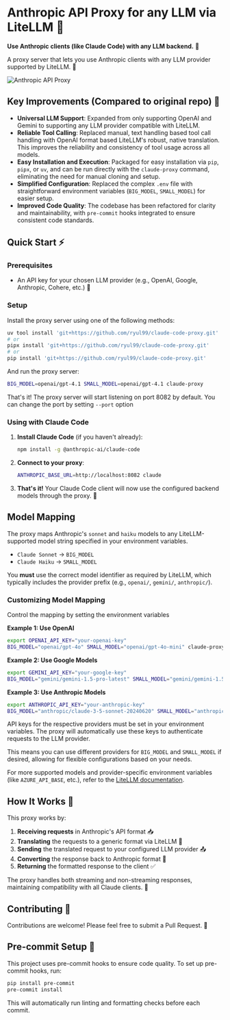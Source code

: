 # Anthropic API Proxy for any LLM via LiteLLM 🔄

**Use Anthropic clients (like Claude Code) with any LLM backend.** 🤝

A proxy server that lets you use Anthropic clients with any LLM provider supported by LiteLLM. 🌉

![Anthropic API Proxy](pic.png)

## Key Improvements (Compared to original repo) 🚀

- **Universal LLM Support**: Expanded from only supporting OpenAI and Gemini to supporting any LLM provider compatible with LiteLLM.
- **Reliable Tool Calling**: Replaced manual, text handling based tool call handling with OpenAI format based LiteLLM's robust, native translation. This improves the reliability and consistency of tool usage across all models.
- **Easy Installation and Execution**: Packaged for easy installation via `pip`, `pipx`, or `uv`, and can be run directly with the `claude-proxy` command, eliminating the need for manual cloning and setup.
- **Simplified Configuration**: Replaced the complex `.env` file with straightforward environment variables (`BIG_MODEL`, `SMALL_MODEL`) for easier setup.
- **Improved Code Quality**: The codebase has been refactored for clarity and maintainability, with `pre-commit` hooks integrated to ensure consistent code standards.

## Quick Start ⚡

### Prerequisites

- An API key for your chosen LLM provider (e.g., OpenAI, Google, Anthropic, Cohere, etc.) 🔑

### Setup

Install the proxy server using one of the following methods:

```bash
uv tool install 'git+https://github.com/ryul99/claude-code-proxy.git'
# or
pipx install 'git+https://github.com/ryul99/claude-code-proxy.git'
# or
pip install 'git+https://github.com/ryul99/claude-code-proxy.git'
```

And run the proxy server:

```bash
BIG_MODEL=openai/gpt-4.1 SMALL_MODEL=openai/gpt-4.1 claude-proxy
```

That's it! The proxy server will start listening on port 8082 by default. You can change the port by setting `--port` option

### Using with Claude Code

1.  **Install Claude Code** (if you haven't already):
    ```bash
    npm install -g @anthropic-ai/claude-code
    ```

2.  **Connect to your proxy**:
    ```bash
    ANTHROPIC_BASE_URL=http://localhost:8082 claude
    ```

3.  **That's it!** Your Claude Code client will now use the configured backend models through the proxy. 🎯

## Model Mapping

The proxy maps Anthropic's `sonnet` and `haiku` models to any LiteLLM-supported model string specified in your environment variables.

- `Claude Sonnet` -> `BIG_MODEL`
- `Claude Haiku`  -> `SMALL_MODEL`

You **must** use the correct model identifier as required by LiteLLM, which typically includes the provider prefix (e.g., `openai/`, `gemini/`, `anthropic/`).

### Customizing Model Mapping

Control the mapping by setting the environment variables

**Example 1: Use OpenAI**
```bash
export OPENAI_API_KEY="your-openai-key"
BIG_MODEL="openai/gpt-4o" SMALL_MODEL="openai/gpt-4o-mini" claude-proxy
```

**Example 2: Use Google Models**
```bash
export GEMINI_API_KEY="your-google-key"
BIG_MODEL="gemini/gemini-1.5-pro-latest" SMALL_MODEL="gemini/gemini-1.5-flash-latest" claude-proxy
```

**Example 3: Use Anthropic Models**
```bash
export ANTHROPIC_API_KEY="your-anthropic-key"
BIG_MODEL="anthropic/claude-3-5-sonnet-20240620" SMALL_MODEL="anthropic/claude-3-haiku-20240307"
```

API keys for the respective providers must be set in your environment variables. The proxy will automatically use these keys to authenticate requests to the LLM provider.

This means you can use different providers for `BIG_MODEL` and `SMALL_MODEL` if desired, allowing for flexible configurations based on your needs.

For more supported models and provider-specific environment variables (like `AZURE_API_BASE`, etc.), refer to the [LiteLLM documentation](https://docs.litellm.ai/).

## How It Works 🧩

This proxy works by:

1.  **Receiving requests** in Anthropic's API format 📥
2.  **Translating** the requests to a generic format via LiteLLM 🔄
3.  **Sending** the translated request to your configured LLM provider 📤
4.  **Converting** the response back to Anthropic format 🔄
5.  **Returning** the formatted response to the client ✅

The proxy handles both streaming and non-streaming responses, maintaining compatibility with all Claude clients. 🌊

## Contributing 🤝

Contributions are welcome! Please feel free to submit a Pull Request. 🎁

## Pre-commit Setup 🔧

This project uses pre-commit hooks to ensure code quality. To set up pre-commit hooks, run:

```bash
pip install pre-commit
pre-commit install
```

This will automatically run linting and formatting checks before each commit.
